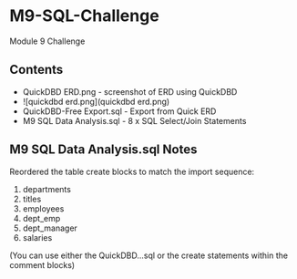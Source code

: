 # M9-SQL-Challenge

Module 9 Challenge

## Contents
 * QuickDBD ERD.png - screenshot of ERD using QuickDBD
 * ![quickdbd erd.png](quickdbd erd.png)
 * QuickDBD-Free Export.sql - Export from Quick ERD
 * M9 SQL Data Analysis.sql - 8 x SQL Select/Join Statements
 
 ## M9 SQL Data Analysis.sql Notes
 
 Reordered the table create blocks to match the import sequence:
 1. departments
 2. titles
 3. employees
 4. dept_emp
 5. dept_manager
 6. salaries

(You can use either the QuickDBD...sql or the create statements within the comment blocks) 
